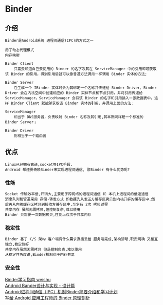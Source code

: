 # Binder 

## 介绍

    Binder是Android系统 进程间通信(IPC)的方式之一
    
    用了动态代理模式
    内存映射

    Binder Client 
        只需要知道自己要使用的 Binder 的名字及其在 ServiceManager 中的引用即可获取该 Binder 的引用，得到引用后就可以像普通方法调用一样调用 Binder 实体的方法;

    Binder Server 
        在生成一个 IBinder 实体时会为其绑定一个名称并传递给 Binder Driver，Binder Driver 会在内核空间中创建相应的 Binder 实体节点和节点引用，并将引用传递给 ServiceManager。ServiceManager 会将该 Binder 的名字和引用插入一张数据表中，这样 Binder Client 就能够获取该 Binder 实体的引用，并调用上面的方法;

    ServiceManager 
        相当于 DNS服务器，负责映射 Binder 名称及其引用,其本质同样是一个标准的 Binder Server；

    Binder Driver 
        则相当于一个路由器

## 优点

    Linux已经拥有管道,socket等IPC手段.
    Android 却还要倚赖Binder来实现进程间通信, 那Binder 有什么优势呢?

### 性能

    Socket 传输效率低,开销大,主要用于跨网络的进程间通信 和 本机上进程间的低速通信
    消息队列和管道采用 存储-转发方式 即数据先从发送方缓存区拷贝到内核开辟的缓存区中,然后再从内核缓存区拷贝到接收方缓存区中,至少有 2次 拷贝过程
    共享内存 虽然无需拷贝,但控制复杂,难以使用
    Binder 只需要一次数据拷贝,性能上仅次于共享内存

### 稳定性

    Binder 基于 C/S 架构 客户端有什么需求直接丢给 服务端完成,架构清晰,职责明确 又相互独立,稳定性好
    共享内存虽然无需拷贝 但是控制负责,难以使用
    从稳定性角度讲,Binder机制优于内存共享

### 安全性

[Binder学习指南 weishu](http://weishu.me/2016/01/12/binder-index-for-newer/)<br/>
[Android Bander设计与实现 - 设计篇](https://blog.csdn.net/universus/article/details/6211589)<br/>
[Android进程间通信（IPC）机制Binder简要介绍和学习计划](https://blog.csdn.net/luoshengyang/article/details/6618363)<br/>
[写给 Android 应用工程师的 Binder 原理剖析](https://zhuanlan.zhihu.com/p/35519585)<br/>
